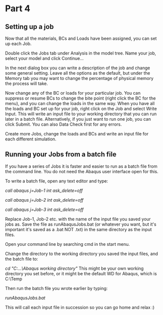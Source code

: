 # Part 4
## Setting up a job
Now that all the materials, BCs and Loads have been assigned, you can set up each Job.

Double click the Jobs tab under Analysis in the model tree. Name your job, select your model and click Continue...

In the next dialog box you can write a description of the job and change some general setting. Leave all the options as the default, but under the Memory tab you may want to change the percentage of physical memory the process will take. 

Now change any of the BC or loads for your particular job. You can suppress or resume BCs to change the bite point (right click the BC for the menu), and you can change the loads in the same way. When you have all the loads and BC set up for your job, right click on the Job and select Write Input. This will write an input file to your working directory that you can run later in a batch file. Alternatively, if you just want to run one job, you can click Submit. You can also Data Check first for any errors. 

Create more Jobs, change the loads and BCs and write an input file for each different simulation. 
## Running your Jobs from a batch file
If you have a series of Jobs it is faster and easier to run as a batch file from the command line. You do not need the Abaqus user interface open for this.

To write a batch file, open any text editor and type:

*call abaqus j=Job-1 int ask_delete=off*

*call abaqus j=Job-2 int ask_delete=off*

*call abaqus j=Job-3 int ask_delete=off*

Replace Job-1, Job-2 etc. with the name of the input file you saved your jobs as. Save the file as runAbaqusJobs.bat (or whatever you want, but it's important it's saved as a .bat NOT .txt) in the same directory as the input files.

Open your command line by searching cmd in the start menu.

Change the directory to the working directory you saved the input files, and the batch file to:

*cd "C:\...\Abaqus working directory"* This might be your own working directory you set before, or it might be the default WD for Abaqus, which is C:\Temp

Then run the batch file you wrote earlier by typing:

*runAbaqusJobs.bat*

This will call each input file in succession so you can go home and relax :)

